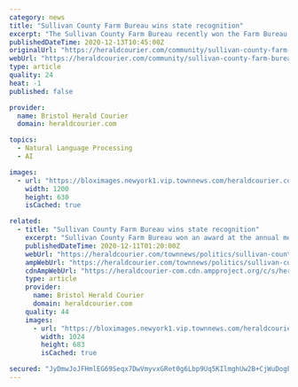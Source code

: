 ```yaml
---
category: news
title: "Sullivan County Farm Bureau wins state recognition"
excerpt: "The Sullivan County Farm Bureau recently won the Farm Bureau President’s Award during the annual meeting of the Tennessee Farm Bureau Federation."
publishedDateTime: 2020-12-13T10:45:00Z
originalUrl: "https://heraldcourier.com/community/sullivan-county-farm-bureau-wins-state-recognition/article_0aaefa43-55aa-502c-aab5-19451d3d7c9e.html"
webUrl: "https://heraldcourier.com/community/sullivan-county-farm-bureau-wins-state-recognition/article_0aaefa43-55aa-502c-aab5-19451d3d7c9e.html"
type: article
quality: 24
heat: -1
published: false

provider:
  name: Bristol Herald Courier
  domain: heraldcourier.com

topics:
  - Natural Language Processing
  - AI

images:
  - url: "https://bloximages.newyork1.vip.townnews.com/heraldcourier.com/content/tncms/custom/image/1535352e-c546-11ea-b9dc-173835b2f051.jpg"
    width: 1200
    height: 630
    isCached: true

related:
  - title: "Sullivan County Farm Bureau wins state recognition"
    excerpt: "Sullivan County Farm Bureau won an award at the annual meeting of the Tennessee Farm Bureau Federation, according to a Thursday statement."
    publishedDateTime: 2020-12-11T01:20:00Z
    webUrl: "https://heraldcourier.com/townnews/politics/sullivan-county-farm-bureau-wins-state-recognition/article_7ba6b6ac-3b57-11eb-a468-87ab940e0ae4.html"
    ampWebUrl: "https://heraldcourier.com/townnews/politics/sullivan-county-farm-bureau-wins-state-recognition/article_7ba6b6ac-3b57-11eb-a468-87ab940e0ae4.amp.html"
    cdnAmpWebUrl: "https://heraldcourier-com.cdn.ampproject.org/c/s/heraldcourier.com/townnews/politics/sullivan-county-farm-bureau-wins-state-recognition/article_7ba6b6ac-3b57-11eb-a468-87ab940e0ae4.amp.html"
    type: article
    provider:
      name: Bristol Herald Courier
      domain: heraldcourier.com
    quality: 44
    images:
      - url: "https://bloximages.newyork1.vip.townnews.com/heraldcourier.com/content/tncms/assets/v3/editorial/0/f3/0f35f3ea-3b5a-11eb-be9e-bbd826231038/5fd2dc3001cde.image.jpg?resize=1024%2C683"
        width: 1024
        height: 683
        isCached: true

secured: "JyDmwJoJFHmlEG69Seqx7DwVmyvxGRet0g6Lbp9Uq5KIlmghUw2B+CjWuDogE65f4mduOOPNrBjixjmphpFo+mHKzlKbTIviSSbNbYfwxxmFfBD3DfkzNsBiLefj07Jf/Be8YbJcpz64vO5TnBg6Sa6q/kGYHfR+x4JZPjcJjwNcZvk7akjR+4pESY2xbz5WFsiwytFfztgjHD91ReXvJ2lRGktyFezRt7FBVP7it9MHnre3Ug76k17K+2ke7Ll+tfWjyo3R+fU/FlUtNmGRDjP1rF35SdBQUZP9cZSZoa89a3MZZmLPLHkD5MySY+v+Vv+KcrMJHVye8xKtTO7+xqXR5srVkw2ys5+iU1bKixk=;UVlhBXqpV+fk7bVhT6yFqQ=="
---
```


